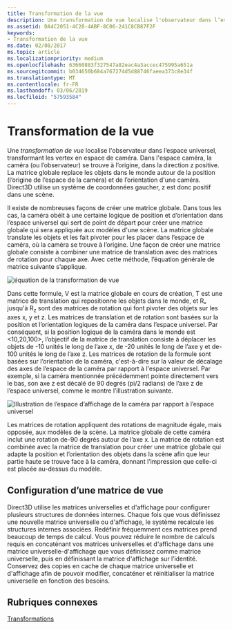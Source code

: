 ```yaml
---
title: Transformation de la vue
description: Une transformation de vue localise l'observateur dans l’espace universel, transformant les vertex en espace de caméra.
ms.assetid: DA4C2051-4C28-4ABF-8C06-241C8CB87F2F
keywords:
- Transformation de la vue
ms.date: 02/08/2017
ms.topic: article
ms.localizationpriority: medium
ms.openlocfilehash: 63660883f327547a82eac4a3accec475995a651a
ms.sourcegitcommit: b034650b684a767274d5d88746faeea373c8e34f
ms.translationtype: MT
ms.contentlocale: fr-FR
ms.lasthandoff: 03/06/2019
ms.locfileid: "57593584"
---
```

# <a name="view-transform"></a>Transformation de la vue


Une *transformation de vue* localise l'observateur dans l’espace universel, transformant les vertex en espace de caméra. Dans l'espace caméra, la caméra (ou l’observateur) se trouve à l’origine, dans la direction z positive. La matrice globale replace les objets dans le monde autour de la position (l’origine de l’espace de la caméra) et de l’orientation d'une caméra. Direct3D utilise un système de coordonnées gaucher, z est donc positif dans une scène.

Il existe de nombreuses façons de créer une matrice globale. Dans tous les cas, la caméra obéit à une certaine logique de position et d’orientation dans l’espace universel qui sert de point de départ pour créer une matrice globale qui sera appliquée aux modèles d'une scène. La matrice globale translate les objets et les fait pivoter pour les placer dans l’espace de caméra, où la caméra se trouve à l’origine. Une façon de créer une matrice globale consiste à combiner une matrice de translation avec des matrices de rotation pour chaque axe. Avec cette méthode, l’équation générale de matrice suivante s’applique.

![équation de la transformation de vue](images/viewtran.png)

Dans cette formule, V est la matrice globale en cours de création, T est une matrice de translation qui repositionne les objets dans le monde, et Rₓ jusqu'à R<sub>z</sub> sont des matrices de rotation qui font pivoter des objets sur les axes x, y et z. Les matrices de translation et de rotation sont basées sur la position et l’orientation logiques de la caméra dans l’espace universel. Par conséquent, si la position logique de la caméra dans le monde est &lt;10,20,100&gt;, l’objectif de la matrice de translation consiste à déplacer les objets de -10 unités le long de l’axe x, de -20 unités le long de l’axe y et de-100 unités le long de l’axe z. Les matrices de rotation de la formule sont basées sur l’orientation de la caméra, c'est-à-dire sur la valeur de décalage des axes de l’espace de la caméra par rapport à l'espace universel. Par exemple, si la caméra mentionnée précédemment pointe directement vers le bas, son axe z est décalé de 90 degrés (pi/2 radians) de l’axe z de l’espace universel, comme le montre l’illustration suivante.

![Illustration de l’espace d’affichage de la caméra par rapport à l’espace universel](images/camtop.png)

Les matrices de rotation appliquent des rotations de magnitude égale, mais opposée, aux modèles de la scène. La matrice globale de cette caméra inclut une rotation de-90 degrés autour de l’axe x. La matrice de rotation est combinée avec la matrice de translation pour créer une matrice globale qui adapte la position et l’orientation des objets dans la scène afin que leur partie haute se trouve face à la caméra, donnant l’impression que celle-ci est placée au-dessus du modèle.

## <a name="span-idsettingupaviewmatrixspanspan-idsettingupaviewmatrixspanspan-idsettingupaviewmatrixspansetting-up-a-view-matrix"></a><span id="Setting_Up_a_View_Matrix"></span><span id="setting_up_a_view_matrix"></span><span id="SETTING_UP_A_VIEW_MATRIX"></span>Configuration d’une matrice de vue


Direct3D utilise les matrices universelles et d'affichage pour configurer plusieurs structures de données internes. Chaque fois que vous définissez une nouvelle matrice universelle ou d'affichage, le système recalcule les structures internes associées. Redéfinir fréquemment ces matrices prend beaucoup de temps de calcul. Vous pouvez réduire le nombre de calculs requis en concaténant vos matrices universelles et d'affichage dans une matrice universelle-d'affichage que vous définissez comme matrice universelle, puis en définissant la matrice d'affichage sur l’identité. Conservez des copies en cache de chaque matrice universelle et d'affichage afin de pouvoir modifier, concaténer et réinitialiser la matrice universelle en fonction des besoins.

## <a name="span-idrelated-topicsspanrelated-topics"></a><span id="related-topics"></span>Rubriques connexes


[Transformations](transforms.md)

 

 




